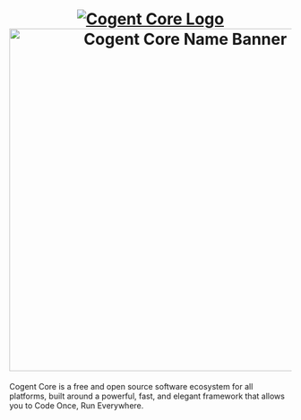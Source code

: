 <h1 align="center">
    <a href="https://cogentcore.org/core">
        <img alt="Cogent Core Logo" src="https://raw.githubusercontent.com/cogentcore/core/main/icon.svg"><br>
        <img alt="Cogent Core Name Banner" width="612" src="https://raw.githubusercontent.com/cogentcore/core/main/docs/name.png">
    </a>
</h1>

Cogent Core is a free and open source software ecosystem for all platforms, built around a powerful, fast, and elegant framework that allows you to Code Once, Run Everywhere.
